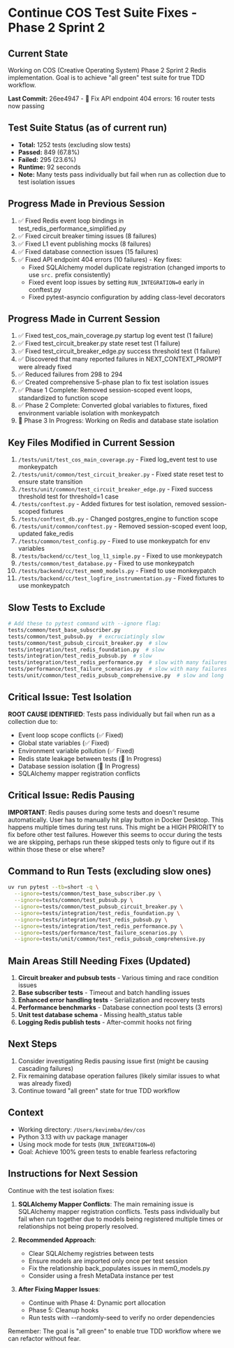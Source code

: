 # Continue COS Test Suite Fixes - Phase 2 Sprint 2

## Current State
Working on COS (Creative Operating System) Phase 2 Sprint 2 Redis implementation. Goal is to achieve "all green" test suite for true TDD workflow.

**Last Commit:** 26ee4947 - 🔧 Fix API endpoint 404 errors: 16 router tests now passing

## Test Suite Status (as of current run)
- **Total:** 1252 tests (excluding slow tests)
- **Passed:** 849 (67.8%)
- **Failed:** 295 (23.6%)
- **Runtime:** 92 seconds
- **Note:** Many tests pass individually but fail when run as collection due to test isolation issues

## Progress Made in Previous Session
1. ✅ Fixed Redis event loop bindings in test_redis_performance_simplified.py
2. ✅ Fixed circuit breaker timing issues (8 failures)
3. ✅ Fixed L1 event publishing mocks (8 failures)
4. ✅ Fixed database connection issues (15 failures)
5. ✅ Fixed API endpoint 404 errors (10 failures) - Key fixes:
   - Fixed SQLAlchemy model duplicate registration (changed imports to use `src.` prefix consistently)
   - Fixed event loop issues by setting `RUN_INTEGRATION=0` early in conftest.py
   - Fixed pytest-asyncio configuration by adding class-level decorators

## Progress Made in Current Session
1. ✅ Fixed test_cos_main_coverage.py startup log event test (1 failure)
2. ✅ Fixed test_circuit_breaker.py state reset test (1 failure)
3. ✅ Fixed test_circuit_breaker_edge.py success threshold test (1 failure)
4. ✅ Discovered that many reported failures in NEXT_CONTEXT_PROMPT were already fixed
5. ✅ Reduced failures from 298 to 294
6. ✅ Created comprehensive 5-phase plan to fix test isolation issues
7. ✅ Phase 1 Complete: Removed session-scoped event loops, standardized to function scope
8. ✅ Phase 2 Complete: Converted global variables to fixtures, fixed environment variable isolation with monkeypatch
9. 🔄 Phase 3 In Progress: Working on Redis and database state isolation

## Key Files Modified in Current Session
1. `/tests/unit/test_cos_main_coverage.py` - Fixed log_event test to use monkeypatch
2. `/tests/unit/common/test_circuit_breaker.py` - Fixed state reset test to ensure state transition
3. `/tests/unit/common/test_circuit_breaker_edge.py` - Fixed success threshold test for threshold=1 case
4. `/tests/conftest.py` - Added fixtures for test isolation, removed session-scoped fixtures
5. `/tests/conftest_db.py` - Changed postgres_engine to function scope
6. `/tests/unit/common/conftest.py` - Removed session-scoped event loop, updated fake_redis
7. `/tests/common/test_config.py` - Fixed to use monkeypatch for env variables
8. `/tests/backend/cc/test_log_l1_simple.py` - Fixed to use monkeypatch
9. `/tests/common/test_database.py` - Fixed to use monkeypatch
10. `/tests/backend/cc/test_mem0_models.py` - Fixed to use monkeypatch
11. `/tests/backend/cc/test_logfire_instrumentation.py` - Fixed fixtures to use monkeypatch

## Slow Tests to Exclude
```bash
# Add these to pytest command with --ignore flag:
tests/common/test_base_subscriber.py
tests/common/test_pubsub.py  # excruciatingly slow
tests/common/test_pubsub_circuit_breaker.py  # slow
tests/integration/test_redis_foundation.py  # slow
tests/integration/test_redis_pubsub.py  # slow
tests/integration/test_redis_performance.py  # slow with many failures
tests/performance/test_failure_scenarios.py  # slow with many failures
tests/unit/common/test_redis_pubsub_comprehensive.py  # slow and long
```

## Critical Issue: Test Isolation
**ROOT CAUSE IDENTIFIED**: Tests pass individually but fail when run as a collection due to:
- Event loop scope conflicts (✅ Fixed)
- Global state variables (✅ Fixed)
- Environment variable pollution (✅ Fixed)
- Redis state leakage between tests (🔄 In Progress)
- Database session isolation (🔄 In Progress)
- SQLAlchemy mapper registration conflicts

## Critical Issue: Redis Pausing
**IMPORTANT**: Redis pauses during some tests and doesn't resume automatically. User has to manually hit play button in Docker Desktop. This happens multiple times during test runs. This might be a HIGH PRIORITY to fix before other test failures. However this seems to occur during the tests we are skipping, perhaps run these skipped tests only to figure out if its within those these or else where?

## Command to Run Tests (excluding slow ones)
```bash
uv run pytest --tb=short -q \
  --ignore=tests/common/test_base_subscriber.py \
  --ignore=tests/common/test_pubsub.py \
  --ignore=tests/common/test_pubsub_circuit_breaker.py \
  --ignore=tests/integration/test_redis_foundation.py \
  --ignore=tests/integration/test_redis_pubsub.py \
  --ignore=tests/integration/test_redis_performance.py \
  --ignore=tests/performance/test_failure_scenarios.py \
  --ignore=tests/unit/common/test_redis_pubsub_comprehensive.py
```

## Main Areas Still Needing Fixes (Updated)
1. **Circuit breaker and pubsub tests** - Various timing and race condition issues
2. **Base subscriber tests** - Timeout and batch handling issues
3. **Enhanced error handling tests** - Serialization and recovery tests
4. **Performance benchmarks** - Database connection pool tests (3 errors)
5. **Unit test database schema** - Missing health_status table
6. **Logging Redis publish tests** - After-commit hooks not firing

## Next Steps
1. Consider investigating Redis pausing issue first (might be causing cascading failures)
2. Fix remaining database operation failures (likely similar issues to what was already fixed)
3. Continue toward "all green" state for true TDD workflow

## Context
- Working directory: `/Users/kevinmba/dev/cos`
- Python 3.13 with uv package manager
- Using mock mode for tests (`RUN_INTEGRATION=0`)
- Goal: Achieve 100% green tests to enable fearless refactoring

## Instructions for Next Session
Continue with the test isolation fixes:

1. **SQLAlchemy Mapper Conflicts**: The main remaining issue is SQLAlchemy mapper registration conflicts. Tests pass individually but fail when run together due to models being registered multiple times or relationships not being properly resolved.

2. **Recommended Approach**:
   - Clear SQLAlchemy registries between tests
   - Ensure models are imported only once per test session
   - Fix the relationship back_populates issues in mem0_models.py
   - Consider using a fresh MetaData instance per test

3. **After Fixing Mapper Issues**:
   - Continue with Phase 4: Dynamic port allocation
   - Phase 5: Cleanup hooks
   - Run tests with --randomly-seed to verify no order dependencies

Remember: The goal is "all green" to enable true TDD workflow where we can refactor without fear.
